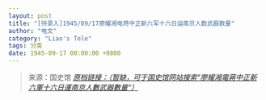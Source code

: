 ```yaml
---
layout: post
title: "[待录入]1945/09/17廖耀湘电蒋中正新六军十六日运南京人数武器数量"
author: "电文"
category: "Liao's Tele"
tags: 分类
date: 1945-09-17 00:00:00 +0800
---
```

> 来源：国史馆 [*原档链接：（暂缺，可于国史馆网站搜索“廖耀湘電蔣中正新六軍十六日運南京人數武器數量“）*]()
